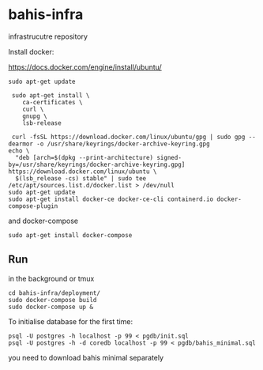 # bahis-infra
infrastrucutre repository

Install docker:

https://docs.docker.com/engine/install/ubuntu/

```
sudo apt-get update

 sudo apt-get install \
    ca-certificates \
    curl \
    gnupg \
    lsb-release
    
 curl -fsSL https://download.docker.com/linux/ubuntu/gpg | sudo gpg --dearmor -o /usr/share/keyrings/docker-archive-keyring.gpg
echo \
  "deb [arch=$(dpkg --print-architecture) signed-by=/usr/share/keyrings/docker-archive-keyring.gpg] https://download.docker.com/linux/ubuntu \
  $(lsb_release -cs) stable" | sudo tee /etc/apt/sources.list.d/docker.list > /dev/null
sudo apt-get update
sudo apt-get install docker-ce docker-ce-cli containerd.io docker-compose-plugin

```
and docker-compose
```
sudo apt-get install docker-compose
```

## Run
in the background or tmux
```
cd bahis-infra/deployment/
sudo docker-compose build
sudo docker-compose up & 
```
To initialise database for the first time: 
```
psql -U postgres -h localhost -p 99 < pgdb/init.sql
psql -U postgres -h -d coredb localhost -p 99 < pgdb/bahis_minimal.sql
```
you need to download bahis minimal separately
